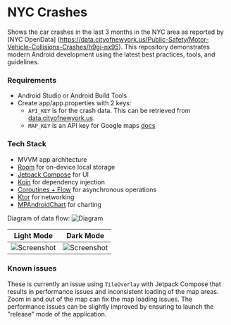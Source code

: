 # NYC Crashes

Shows the car crashes in the last 3 months in the NYC area as reported by [NYC OpenData]
(https://data.cityofnewyork.us/Public-Safety/Motor-Vehicle-Collisions-Crashes/h9gi-nx95). This
repository demonstrates modern Android development using the latest best practices, tools, and
guidelines.

### Requirements

- Android Studio or Android Build Tools
- Create app/app.properties with 2 keys:
    - `API_KEY` is for the crash data. This can be retrieved
      from [data.cityofnewyork.us](https://data.cityofnewyork.us/profile/edit/developer_settings).
    - `MAP_KEY` is an API key for Google
      maps [docs](https://developers.google.com/maps/documentation/android-sdk/get-api-key)

### Tech Stack

- MVVM app architecture
- [Room](https://developer.android.com/training/data-storage/room) for on-device local storage
- [Jetpack Compose](https://developer.android.com/jetpack/compose) for UI
- [Koin](https://insert-koin.io/) for dependency injection
- [Coroutines + Flow](https://kotlinlang.org/docs/coroutines-overview.html) for asynchronous
  operations
- [Ktor](https://ktor.io/) for networking
- [MPAndroidChart](https://github.com/PhilJay/MPAndroidChart) for charting

Diagram of data flow:
![Diagram](https://i.imgur.com/xQUUfPf.png)

| Light Mode | Dark Mode |
| :---: | :---: |
| ![Screenshot](https://i.imgur.com/6Acntr3.png) | ![Screenshot](https://i.imgur.com/OF2Ru3x.png) |

### Known issues

These is currently an issue using `TileOverlay` with Jetpack Compose that results in performance
issues and inconsistent loading of the map areas. Zoom in and out of the map can fix the map loading
issues. The performance issues can be slightly improved by ensuring to launch the "release" mode of
the application.